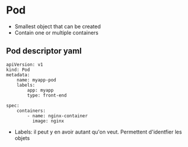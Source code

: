 # Pod

* Smallest object that can be created
* Contain one or multiple containers

## Pod descriptor yaml
```
apiVersion: v1
kind: Pod
metadata:
    name: myapp-pod
    labels:
        app: myapp
        type: front-end

spec:
    containers:
        - name: nginx-container
          image: nginx
```
* Labels: il peut y en avoir autant qu'on veut. Permettent d'identfier les objets